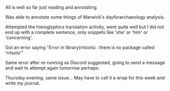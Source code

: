 All is well so far just reading and annotating.

Was able to annotate some things of Marwick's dayforarchaeology analysis. 

Attempted the hieroglyphics translation activity, went quite well but I did not end up with a complete sentence, only snippets like 'she' or 'him' or 'concerning'. 

Got an error saying "Error in library(rrtools) : there is no package called ‘rrtools’" 

Same error after re-running as Discord suggested, going to send a message and wait to attempt again tomorrow perhaps. 

Thursday evening, same issue... May have to call it a wrap for this week and write my journal.
